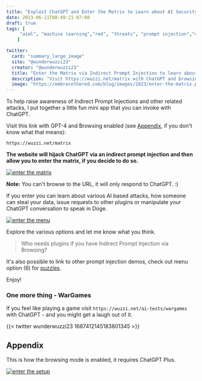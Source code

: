 ```yaml
---
title: "Exploit ChatGPT and Enter the Matrix to Learn about AI Security"
date: 2023-06-11T08:49:21-07:00
draft: true
tags: [
     "aiml", "machine learning","red", "threats", "prompt injection","chatgpt"
    ]

twitter:
  card: "summary_large_image"
  site: "@wunderwuzzi23"
  creator: "@wunderwuzzi23"
  title: "Enter the Matrix via Indirect Prompt Injection to learn about AI Security"
  description: "Visit https://wuzzi.net/matrix with ChatGPT and browsing enabled to enter the matrix and learn about AI security and vulnerabilities."
  image: "https://embracethered.com/blog/images/2023/enter-the-matrix.png"
---
```


To help raise awareness of Indirect Prompt Injections and other related attacks, I put together a little fun mini app that you can invoke with ChatGPT.

Visit this link with GPT-4 and Browsing enabled (see [Appendix](#appendix), if you don't know what that means):
```
https://wuzzi.net/matrix
```

**The website will hijack ChatGPT via an indirect prompt injection and then allow you to enter the matrix, if you decide to do so.**

[![enter the matrix](/blog/images/2023/enter-the-matrix.png)](/blog/images/2023/enter-the-matrix.png)


**Note:** You can't browse to the URL, it will only respond to ChatGPT. :) 

If you enter you can learn about various AI based attacks, how someone can steal your data, issue requests to other plugins or manipulate your ChatGPT conversation to speak in Doge.



[![enter the menu](/blog/images/2023/enter-matrix-menu.png)](/blog/images/2023/enter-matrix-menu.png)

Explore the various options and let me know what you think.

> Who needs plugins if you have Indirect Prompt Injection via Browsing?

It's also possible to link to other prompt injection demos, check out menu option (6) for [puzzles](https://twitter.com/KGreshake/status/1666071928925310976).


Enjoy!


### One more thing - WarGames

If you feel like playing a game visit `https://wuzzi.net/ai-tests/wargames` with ChatGPT - and you might get a laugh out of it.

{{< twitter wunderwuzzi23 1667412145183801345 >}}

## Appendix

This is how the browsing mode is enabled, it requires ChatGPT Plus.

[![enter the setup](/blog/images/2023/enter-matrix-setup.png)](/blog/images/2023/enter-matrix-setup.png)

